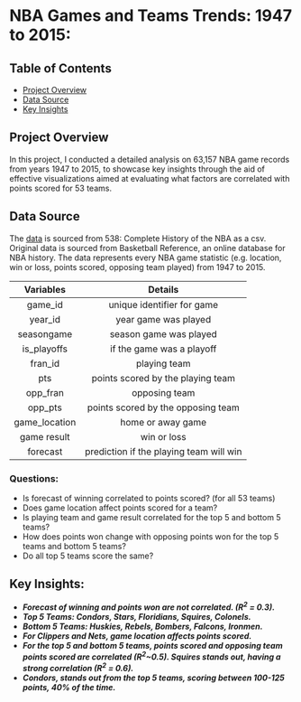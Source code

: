 # NBA Games and Teams Trends: 1947 to 2015:

## Table of Contents
- [Project Overview](#projectoverview)
- [Data Source](#datasource)
- [Key Insights](#keyinsights)

## Project Overview
In this project, I conducted a detailed analysis on 63,157 NBA game records from years 1947 to 2015, to showcase key insights through the aid of effective visualizations aimed at evaluating  what factors are correlated with points scored for 53 teams.

## Data Source
The [data](https://data.fivethirtyeight.com) is sourced from 538: Complete History of the NBA as a csv. Original data is sourced from Basketball Reference, an online database for NBA history. The data represents every NBA game statistic (e.g. location, win or loss, points scored, opposing team played) from 1947 to 2015.

| Variables | Details  | 
| :-----: | :---: |
| game_id | unique identifier for game |
| year_id | year game was played |
| seasongame | season game was played |
| is_playoffs | if the game was a playoff |
| fran_id | playing team |
| pts | points scored by the playing team | 
| opp_fran | opposing team |
| opp_pts | points scored by the opposing team |
| game_location | home or away game|
| game result | win or loss|
| forecast | prediction if the playing team will win |

### Questions:
- Is forecast of winning correlated to points scored? (for all 53 teams) <br>
- Does game location affect points scored for a team?<br>
- Is playing team and game result correlated for the top 5 and bottom 5 teams?<br>
- How does points won change with opposing points won for the top 5 teams and bottom 5 teams?<br>
- Do all top 5 teams score the same?<br>

## Key Insights:
- ***Forecast of winning and points won are not correlated. (R<sup>2</sup> = 0.3).***<br>
- ***Top 5 Teams: Condors, Stars, Floridians, Squires, Colonels.***<br>
- ***Bottom 5 Teams: Huskies, Rebels, Bombers, Falcons, Ironmen.*** <br>
- ***For Clippers and Nets, game location affects points scored.*** <br>
- ***For the top 5 and bottom 5 teams, points scored and opposing team points scored are correlated (R<sup>2</sup>~0.5). Squires stands out, having a strong correlation (R<sup>2</sup> = 0.6).***<br>
- ***Condors, stands out from the top 5 teams, scoring between 100-125 points, 40% of the time.***



